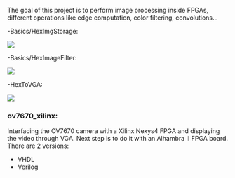 The goal of this project is to perform image processing inside FPGAs, different operations like edge computation, color filtering, convolutions...


-Basics/HexImgStorage:

  ![](https://github.com/JdeRobot/FPGA-robotics/blob/master/Projects/ComputerVision/Basics/HexImgStorage/Diagram.png)
  
  
-Basics/HexImageFilter:

  ![](https://github.com/JdeRobot/FPGA-robotics/blob/master/Projects/ComputerVision/Basics/HexImageFilter/Untitled%20Diagram.png)


-HexToVGA:

  ![](https://github.com/JdeRobot/FPGA-robotics/blob/master/Projects/ComputerVision/HexToVGA/Untitled%20Diagram.png)

### ov7670_xilinx: 
Interfacing the OV7670 camera with a Xilinx Nexys4 FPGA and displaying the video through VGA. Next step is to do it with an Alhambra II FPGA board. There are 2 versions:
  + VHDL
  + Verilog